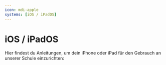 ```yaml
---
icon: mdi-apple
systems: [iOS / iPadOS]
---
```


# iOS / iPadOS



Hier findest du Anleitungen, um dein iPhone oder iPad für den Gebrauch an unserer Schule einzurichten:

<Features/>

